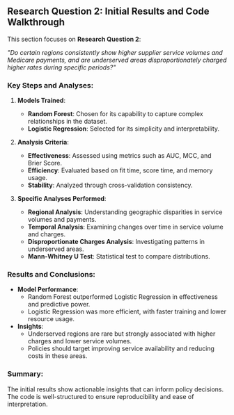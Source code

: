 ## Research Question 2: Initial Results and Code Walkthrough

This section focuses on **Research Question 2**:

*"Do certain regions consistently show higher supplier service volumes and Medicare payments, and are underserved areas disproportionately charged higher rates during specific periods?"*

### Key Steps and Analyses:
1. **Models Trained**:
   - **Random Forest**: Chosen for its capability to capture complex relationships in the dataset.
   - **Logistic Regression**: Selected for its simplicity and interpretability.

2. **Analysis Criteria**:
   - **Effectiveness**: Assessed using metrics such as AUC, MCC, and Brier Score.
   - **Efficiency**: Evaluated based on fit time, score time, and memory usage.
   - **Stability**: Analyzed through cross-validation consistency.

3. **Specific Analyses Performed**:
   - **Regional Analysis**: Understanding geographic disparities in service volumes and payments.
   - **Temporal Analysis**: Examining changes over time in service volume and charges.
   - **Disproportionate Charges Analysis**: Investigating patterns in underserved areas.
   - **Mann-Whitney U Test**: Statistical test to compare distributions.

### Results and Conclusions:
- **Model Performance**:
  - Random Forest outperformed Logistic Regression in effectiveness and predictive power.
  - Logistic Regression was more efficient, with faster training and lower resource usage.
- **Insights**:
  - Underserved regions are rare but strongly associated with higher charges and lower service volumes.
  - Policies should target improving service availability and reducing costs in these areas.

### Summary:
The initial results show actionable insights that can inform policy decisions. The code is well-structured to ensure reproducibility and ease of interpretation.


